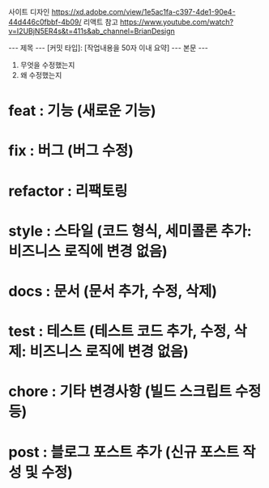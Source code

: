 사이트 디자인 https://xd.adobe.com/view/1e5ac1fa-c397-4de1-90e4-44d446c0fbbf-4b09/
리액트 참고 https://www.youtube.com/watch?v=I2UBjN5ER4s&t=411s&ab_channel=BrianDesign

--- 제목 ---
[커밋 타입]: [작업내용을 50자 이내 요약]
--- 본문 ---
1. 무엇을 수정했는지
2. 왜 수정했는지

# feat     : 기능 (새로운 기능)
# fix      : 버그 (버그 수정)
# refactor : 리팩토링
# style    : 스타일 (코드 형식, 세미콜론 추가: 비즈니스 로직에 변경 없음)
# docs     : 문서 (문서 추가, 수정, 삭제)
# test     : 테스트 (테스트 코드 추가, 수정, 삭제: 비즈니스 로직에 변경 없음)
# chore    : 기타 변경사항 (빌드 스크립트 수정 등)
# post     : 블로그 포스트 추가 (신규 포스트 작성 및 수정)